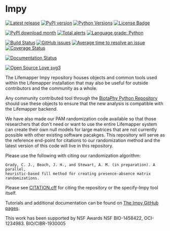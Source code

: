 # lmpy

[![Latest release](https://img.shields.io/github/release/lifemapper/lmpy.svg)](
https://github.com/specifysystems/lmpy/releases/latest)
[![PyPI version](https://badge.fury.io/py/specify-lmpy.svg)](
https://badge.fury.io/py/specify-lmpy)
[![Python Versions](https://img.shields.io/pypi/pyversions/specify-lmpy)](
https://img.shields.io/pypi/pyversions/specify-lmpy)
[![License Badge](https://img.shields.io/github/license/lifemapper/lmpy.svg)](
https://github.com/specifysystems/lmpy/blob/main/LICENSE)

[![PyPI download month](https://img.shields.io/pypi/dm/specify-lmpy.svg)](
https://pypi.python.org/pypi/specify-lmpy/)
[![Total alerts](https://img.shields.io/lgtm/alerts/g/specifysystems/lmpy.svg?logo=lgtm&logoWidth=18
)](https://lgtm.com/projects/g/specifysystems/lmpy/alerts/)
[![Language grade: Python](
https://img.shields.io/lgtm/grade/python/g/specifysystems/lmpy.svg?logo=lgtm&logoWidth=18
)](https://lgtm.com/projects/g/specifysystems/lmpy/context:python)

[![Build Status](https://github.com/specifysystems/lmpy/workflows/PyTest%20with%20Conda/badge.svg)](
https://github.com/specifysystems/lmpy/actions)
[![GitHub issues](https://img.shields.io/github/issues/specifysystems/lmpy.svg)](
https://GitHub.com/specifysystems/lmpy/issues/)
[![Average time to resolve an issue](
http://isitmaintained.com/badge/resolution/specifysystems/lmpy.svg)](
http://isitmaintained.com/project/specifysystems/lmpy "Average time to resolve an issue")
[![Coverage Status](
https://coveralls.io/repos/github/specifysystems/lmpy/badge.svg?branch=main)](
https://coveralls.io/github/specifysystems/lmpy?branch=main)

[![Documentation Status](https://readthedocs.org/projects/specify-lmpy/badge/?version=latest)](http://specify-lmpy.readthedocs.io/?badge=latest)

[![Open Source Love svg3](https://badges.frapsoft.com/os/v3/open-source.svg?v=103)](https://github.com/ellerbrock/open-source-badges/)

The Lifemapper lmpy repository houses objects and common tools used within the
Lifemapper installation that may also be useful for outside contributors and
the community as a whole.

Any community contributed tool through the
[BiotaPhy Python Repository](https://github.com/biotaphy/BiotaPhyPy/) should
use these objects to ensure that the new analysis is compatible with the
Lifemapper backend.

We have also made our PAM randomization code available so that those
researchers that don't need or want to use the entire Lifemapper system can
create their own null models for large matrices that are not currently possible
with other existing software pacakges.  This repository will serve as the
reference end-point for citations to our randomization method and the latest
version of this code will live in this repository.

Please use the following with citing our randomization algorithm:

    Grady, C. J., Beach, J. H., and Stewart, A. M. (in preparation). A parallel,
    heuristic-based fill method for creating presence-absence matrix randomizations.

Please see [CITATION.cff](./CITATION.cff) for citing the repository or the
specify-lmpy tool itself.

Tutorials and additional documentation can be found on
[The lmpy GitHub pages](https://specifysystems.github.io/lmpy/).

This work has been supported by NSF  Awards NSF BIO-1458422, OCI-1234983. BIO/CIBR-1930005
